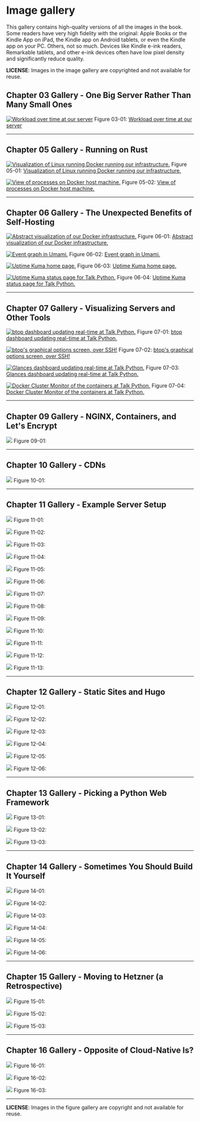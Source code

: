 # Image gallery

This gallery contains high-quality versions of all the images in the book. Some readers have very high fidelity with the original: Apple Books or the Kindle App on iPad, the Kindle app on  Android tablets, or even the Kindle app on your PC. Others, not so much. Devices like Kindle e-ink readers, Remarkable tablets, and other e-ink devices often have low pixel density and significantly reduce quality.


**LICENSE**: Images in the image gallery are copyrighted and not available for reuse.

## Chapter 03 Gallery - One Big Server Rather Than Many Small Ones

[![Workload over time at our server](figures/03-01-workload-talkpython-apps.png)](figures/03-01-workload-talkpython-apps.png)
Figure 03-01: [Workload over time at our server](figures/03-01-workload-talkpython-apps.png)



----------------------------

## Chapter 05 Gallery - Running on Rust

[![Visualization of Linux running Docker running our infrastructure.](figures/05-01-architecture-tiers.png)](figures/05-01-architecture-tiers.png)
Figure 05-01: [Visualization of Linux running Docker running our infrastructure.](figures/05-01-architecture-tiers.png)


[![View of processes on Docker host machine.](figures/05-02-granian-lots-of-granian.png)](figures/05-02-granian-lots-of-granian.png)
Figure 05-02: [View of processes on Docker host machine.](figures/05-02-granian-lots-of-granian.png)



----------------------------

## Chapter 06 Gallery - The Unexpected Benefits of Self-Hosting

[![Abstract visualization of our Docker infrastructure.](figures/06-01-server-tree.png)](figures/06-01-server-tree.png)
Figure 06-01: [Abstract visualization of our Docker infrastructure.](figures/06-01-server-tree.png)


[![Event graph in Umami.](figures/06-02-events-chart.png)](figures/06-02-events-chart.png)
Figure 06-02: [Event graph in Umami.](figures/06-02-events-chart.png)


[![Uptime Kuma home page.](figures/06-03-uptime-kuma.png)](figures/06-03-uptime-kuma.png)
Figure 06-03: [Uptime Kuma home page.](figures/06-03-uptime-kuma.png)


[![Uptime Kuma status page for Talk Python.](figures/06-04-status-talkpython.png)](figures/06-04-status-talkpython.png)
Figure 06-04: [Uptime Kuma status page for Talk Python.](figures/06-04-status-talkpython.png)



----------------------------

## Chapter 07 Gallery - Visualizing Servers and Other Tools

[![btop dashboard updating real-time at Talk Python.](figures/07-01-btop-dashboard.jpg)](figures/07-01-btop-dashboard.jpg)
Figure 07-01: [btop dashboard updating real-time at Talk Python.](figures/07-01-btop-dashboard.jpg)


[![btop's graphical options screen, over SSH!](figures/07-02-btop-options.jpg)](figures/07-02-btop-options.jpg)
Figure 07-02: [btop's graphical options screen, over SSH!](figures/07-02-btop-options.jpg)


[![Glances dashboard updating real-time at Talk Python.](figures/07-03-glances.jpg)](figures/07-03-glances.jpg)
Figure 07-03: [Glances dashboard updating real-time at Talk Python.](figures/07-03-glances.jpg)


[![Docker Cluster Monitor of the containers at Talk Python.](figures/07-04-docker-cluster-monitor.jpg)](figures/07-04-docker-cluster-monitor.jpg)
Figure 07-04: [Docker Cluster Monitor of the containers at Talk Python.](figures/07-04-docker-cluster-monitor.jpg)



----------------------------

## Chapter 09 Gallery - NGINX, Containers, and Let's Encrypt

[![](figures/05-01-architecture-tiers.png)](figures/05-01-architecture-tiers.png)
Figure 09-01: [](figures/05-01-architecture-tiers.png)



----------------------------

## Chapter 10 Gallery - CDNs

[![](figures/10-01-cdn-pops.jpg)](figures/10-01-cdn-pops.jpg)
Figure 10-01: [](figures/10-01-cdn-pops.jpg)



----------------------------

## Chapter 11 Gallery - Example Server Setup

[![](figures/11-01-hetzner-projects.png)](figures/11-01-hetzner-projects.png)
Figure 11-01: [](figures/11-01-hetzner-projects.png)


[![](figures/11-02-bash-basics.png)](figures/11-02-bash-basics.png)
Figure 11-02: [](figures/11-02-bash-basics.png)


[![](figures/11-03-bash-basics.pngohmyzsh-completion.png)](figures/11-03-bash-basics.pngohmyzsh-completion.png)
Figure 11-03: [](figures/11-03-bash-basics.pngohmyzsh-completion.png)


[![](figures/11-04-pls-listing.png)](figures/11-04-pls-listing.png)
Figure 11-04: [](figures/11-04-pls-listing.png)


[![](figures/11-05-docker-layers.png)](figures/11-05-docker-layers.png)
Figure 11-05: [](figures/11-05-docker-layers.png)


[![](figures/11-06-docker-compose-output-base-images.png)](figures/11-06-docker-compose-output-base-images.png)
Figure 11-06: [](figures/11-06-docker-compose-output-base-images.png)


[![](figures/11-07-video-collector.png)](figures/11-07-video-collector.png)
Figure 11-07: [](figures/11-07-video-collector.png)


[![](figures/11-08-build-video-collector.png)](figures/11-08-build-video-collector.png)
Figure 11-08: [](figures/11-08-build-video-collector.png)


[![](figures/11-09-running-video-collector.png)](figures/11-09-running-video-collector.png)
Figure 11-09: [](figures/11-09-running-video-collector.png)


[![](figures/11-10-service-status.png)](figures/11-10-service-status.png)
Figure 11-10: [](figures/11-10-service-status.png)


[![](figures/11-11-nginx-up.png)](figures/11-11-nginx-up.png)
Figure 11-11: [](figures/11-11-nginx-up.png)


[![](figures/11-07-video-collector.png)](figures/11-07-video-collector.png)
Figure 11-12: [](figures/11-07-video-collector.png)


[![](figures/11-12-deploy-output.png)](figures/11-12-deploy-output.png)
Figure 11-13: [](figures/11-12-deploy-output.png)



----------------------------

## Chapter 12 Gallery - Static Sites and Hugo

[![](figures/12-01-hugo.png)](figures/12-01-hugo.png)
Figure 12-01: [](figures/12-01-hugo.png)


[![](figures/12-02-berkmansolutions-1.png)](figures/12-02-berkmansolutions-1.png)
Figure 12-02: [](figures/12-02-berkmansolutions-1.png)


[![](figures/12-03-berkmansolutions-2.png)](figures/12-03-berkmansolutions-2.png)
Figure 12-03: [](figures/12-03-berkmansolutions-2.png)


[![](figures/12-04-berkmansolutions-3.png)](figures/12-04-berkmansolutions-3.png)
Figure 12-04: [](figures/12-04-berkmansolutions-3.png)


[![](figures/12-05-mkennedy-codes.png)](figures/12-05-mkennedy-codes.png)
Figure 12-05: [](figures/12-05-mkennedy-codes.png)


[![](figures/12-06-talk-python-blog.png)](figures/12-06-talk-python-blog.png)
Figure 12-06: [](figures/12-06-talk-python-blog.png)



----------------------------

## Chapter 13 Gallery - Picking a Python Web Framework

[![](figures/13-01-frameworks.png)](figures/13-01-frameworks.png)
Figure 13-01: [](figures/13-01-frameworks.png)


[![](figures/13-02-webapp-to-quart.png)](figures/13-02-webapp-to-quart.png)
Figure 13-02: [](figures/13-02-webapp-to-quart.png)


[![](figures/13-03-quart-to-async.png)](figures/13-03-quart-to-async.png)
Figure 13-03: [](figures/13-03-quart-to-async.png)



----------------------------

## Chapter 14 Gallery - Sometimes You Should Build It Yourself

[![](figures/14-01-other-podcast.jpg)](figures/14-01-other-podcast.jpg)
Figure 14-01: [](figures/14-01-other-podcast.jpg)


[![](figures/14-02-us-podcast.jpg)](figures/14-02-us-podcast.jpg)
Figure 14-02: [](figures/14-02-us-podcast.jpg)


[![](figures/14-03-courses.jpg)](figures/14-03-courses.jpg)
Figure 14-03: [](figures/14-03-courses.jpg)


[![](figures/14-04-live-youtube.jpg)](figures/14-04-live-youtube.jpg)
Figure 14-04: [](figures/14-04-live-youtube.jpg)


[![](figures/14-05-live-site.jpg)](figures/14-05-live-site.jpg)
Figure 14-05: [](figures/14-05-live-site.jpg)


[![](figures/14-06-twitter-share.jpg)](figures/14-06-twitter-share.jpg)
Figure 14-06: [](figures/14-06-twitter-share.jpg)



----------------------------

## Chapter 15 Gallery - Moving to Hetzner (a Retrospective)

[![](figures/15-01-hetzner-dashboard.png)](figures/15-01-hetzner-dashboard.png)
Figure 15-01: [](figures/15-01-hetzner-dashboard.png)


[![](figures/15-02-hetzner-server.png)](figures/15-02-hetzner-server.png)
Figure 15-02: [](figures/15-02-hetzner-server.png)


[![](figures/15-03-bandwidth-and-cpu-compared.png)](figures/15-03-bandwidth-and-cpu-compared.png)
Figure 15-03: [](figures/15-03-bandwidth-and-cpu-compared.png)



----------------------------

## Chapter 16 Gallery - Opposite of Cloud-Native Is?

[![](figures/16-01-cloud-native-diagram-final.png)](figures/16-01-cloud-native-diagram-final.png)
Figure 16-01: [](figures/16-01-cloud-native-diagram-final.png)


[![](figures/16-01-stack-native-to-scale-final.png)](figures/16-01-stack-native-to-scale-final.png)
Figure 16-02: [](figures/16-01-stack-native-to-scale-final.png)


[![](figures/16-01-stack-native-final.png)](figures/16-01-stack-native-final.png)
Figure 16-03: [](figures/16-01-stack-native-final.png)



----------------------------


**LICENSE**: Images in the figure gallery are copyright and not available for reuse. 

